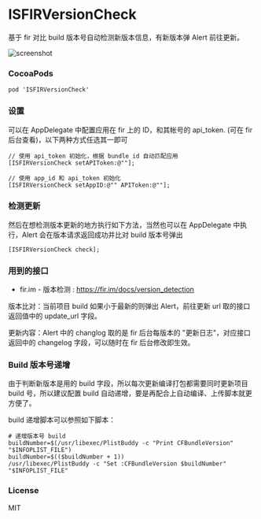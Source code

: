 # ISFIRVersionCheck
基于 fir 对比 build 版本号自动检测新版本信息，有新版本弹 Alert 前往更新。

![screenshot](https://raw.githubusercontent.com/isaced/ISFIRVersionCheck/master/screenshot.png)

### CocoaPods

```
pod 'ISFIRVersionCheck'
```

### 设置

可以在 AppDelegate 中配置应用在 fir 上的 ID，和其帐号的 api_token. (可在 fir 后台查看)，以下两种方式任选其一即可

```
// 使用 api_token 初始化，根据 bundle id 自动匹配应用
[ISFIRVersionCheck setAPIToken:@""];

// 使用 app_id 和 api_token 初始化 
[ISFIRVersionCheck setAppID:@"" APIToken:@""];
```

### 检测更新

然后在想检测版本更新的地方执行如下方法，当然也可以在 AppDelegate 中执行，Alert 会在版本请求返回成功并比对 build 版本号弹出

```
[ISFIRVersionCheck check];
```
### 用到的接口

- fir.im - 版本检测 : https://fir.im/docs/version_detection

版本比对：当前项目 build 如果小于最新的则弹出 Alert，前往更新 url 取的接口返回值中的 update_url 字段。

更新内容：Alert 中的 changlog 取的是 fir 后台每版本的 "更新日志"，对应接口返回中的 changelog 字段，可以随时在 fir 后台修改即生效。

### Build 版本号递增

由于判断新版本是用的 build 字段，所以每次更新编译打包都需要同时更新项目 build 号，所以建议配置 build 自动递增，要是再配合上自动编译、上传脚本就更方便了。

build 递增脚本可以参照如下脚本：

```
# 递增版本号 build
buildNumber=$(/usr/libexec/PlistBuddy -c "Print CFBundleVersion" "$INFOPLIST_FILE")
buildNumber=$(($buildNumber + 1))
/usr/libexec/PlistBuddy -c "Set :CFBundleVersion $buildNumber" "$INFOPLIST_FILE"
```

### License

MIT
